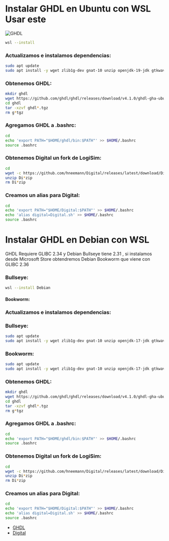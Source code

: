 # Instalar GHDL en Ubuntu con WSL Usar este
![GHDL](https://github.com/ghdl/ghdl/blob/master/logo/banner.png?raw=true)
````bash
wsl --install
````
### Actualizamos e instalamos dependencias:
````bash
sudo apt update
sudo apt install -y wget zlib1g-dev gnat-10 unzip openjdk-19-jdk gtkwave
````

### Obtenemos GHDL:
````bash
mkdir ghdl
wget https://github.com/ghdl/ghdl/releases/download/v4.1.0/ghdl-gha-ubuntu-22.04-gcc.tgz -P ghdl/
cd ghdl
tar -xzvf ghdl*.tgz
rm g*tgz
````
### Agregamos GHDL a .bashrc:
````bash
cd
echo 'export PATH="$HOME/ghdl/bin:$PATH"' >> $HOME/.bashrc
source .bashrc
````
### Obtenemos Digital un fork de LogiSim:
````bash
cd
wget -c https://github.com/hneemann/Digital/releases/latest/download/Digital.zip
unzip Di*zip
rm Di*zip
````
### Creamos un alias para Digital:
````bash
cd
echo 'export PATH="$HOME/Digital:$PATH"' >> $HOME/.bashrc
echo 'alias digital=Digital.sh' >> $HOME/.bashrc
source .bashrc
````

# Instalar GHDL en Debian con WSL
GHDL Requiere GLIBC 2.34 y Debian Bullseye tiene 2.31 , si instalamos desde Microsoft Store obtendremos Debian Bookworm que viene con GLIBC 2.36
### Bullseye:
````bash
wsl --install Debian
````
#### Bookworm:

### Actualizamos e instalamos dependencias:
### Bullseye:
````bash
sudo apt update
sudo apt install -y wget zlib1g-dev gnat-10 unzip openjdk-17-jdk gtkwave
````
### Bookworm:
````bash
sudo apt update
sudo apt install -y wget zlib1g-dev gnat-10 unzip openjdk-17-jdk gtkwave
````
### Obtenemos GHDL:
````bash
mkdir ghdl
wget https://github.com/ghdl/ghdl/releases/download/v4.1.0/ghdl-gha-ubuntu-22.04-gcc.tgz -P ghdl/
cd ghdl
tar -xzvf ghdl*.tgz
rm g*tgz
````
### Agregamos GHDL a .bashrc:
````bash
cd
echo 'export PATH="$HOME/ghdl/bin:$PATH"' >> $HOME/.bashrc
source .bashrc
````
### Obtenemos Digital un fork de LogiSim:
````bash
cd
wget -c https://github.com/hneemann/Digital/releases/latest/download/Digital.zip
unzip Di*zip
rm Di*zip
````
### Creamos un alias para Digital:
````bash
cd
echo 'export PATH="$HOME/Digital:$PATH"' >> $HOME/.bashrc
echo 'alias digital=Digital.sh' >> $HOME/.bashrc
source .bashrc
````

- [GHDL](https://ghdl-rad.readthedocs.io/en/latest/examples/quick_start/README.html)
- [Digital](https://github.com/hneemann/Digital/releases/)
